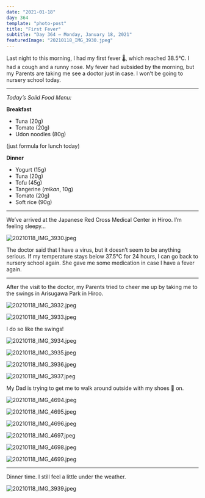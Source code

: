 ```yaml
---
date: "2021-01-18"
day: 364
template: "photo-post"
title: "First Fever"
subtitle: "Day 364 – Monday, January 18, 2021"
featuredImage: "20210118_IMG_3930.jpeg"
---
```


Last night to this morning, I had my first fever 🌡, which reached 38.5°C. I had a cough and a runny nose. My fever had subsided by the morning, but my Parents are taking me see a doctor just in case. I won’t be going to nursery school today.

<hr />

_Today’s Solid Food Menu:_

**Breakfast**

- Tuna (20g)
- Tomato (20g)
- Udon noodles (80g)

(just formula for lunch today)

**Dinner**

- Yogurt (15g)
- Tuna (20g)
- Tofu (45g)
- Tangerine (*mikan*, 10g)
- Tomato (20g)
- Soft rice (90g)

<hr />

We’ve arrived at the Japanese Red Cross Medical Center in Hiroo. I’m feeling sleepy…

![20210118_IMG_3930.jpeg](20210118_IMG_3930.jpeg)

The doctor said that I have a virus, but it doesn’t seem to be anything serious. If my temperature stays below 37.5°C for 24 hours, I can go back to nursery school again. She gave me some medication in case I have a fever again.

<hr />

After the visit to the doctor, my Parents tried to cheer me up by taking me to the swings in Arisugawa Park in Hiroo.

![20210118_IMG_3932.jpeg](20210118_IMG_3932.jpeg)

![20210118_IMG_3933.jpeg](20210118_IMG_3933.jpeg)

I do so like the swings!

![20210118_IMG_3934.jpeg](20210118_IMG_3934.jpeg)

![20210118_IMG_3935.jpeg](20210118_IMG_3935.jpeg)

![20210118_IMG_3936.jpeg](20210118_IMG_3936.jpeg)

![20210118_IMG_3937.jpeg](20210118_IMG_3937.jpeg)

My Dad is trying to get me to walk around outside with my shoes 👟 on.

![20210118_IMG_4694.jpeg](20210118_IMG_4694.jpeg)

![20210118_IMG_4695.jpeg](20210118_IMG_4695.jpeg)

![20210118_IMG_4696.jpeg](20210118_IMG_4696.jpeg)

![20210118_IMG_4697.jpeg](20210118_IMG_4697.jpeg)

![20210118_IMG_4698.jpeg](20210118_IMG_4698.jpeg)

![20210118_IMG_4699.jpeg](20210118_IMG_4699.jpeg)

<hr />

Dinner time. I still feel a little under the weather.

![20210118_IMG_3939.jpeg](20210118_IMG_3939.jpeg)
